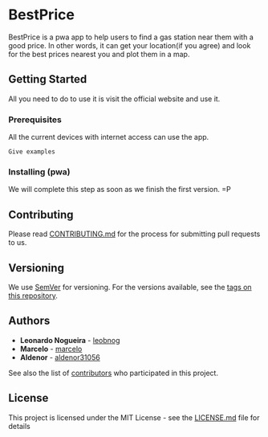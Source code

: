 # BestPrice

BestPrice is a pwa app to help users to find a gas station near them with a good price. In other words, it can get your location(if you agree) and look for the best prices nearest you and plot them in a map.

## Getting Started

All you need to do to use it is visit the official website and use it.

### Prerequisites

All the current devices with internet access can use the app.

```
Give examples
```

### Installing (pwa)

We will complete this step as soon as we finish the first version. =P 


## Contributing

Please read [CONTRIBUTING.md](https://github.com/leobnog/bestprice/blob/master/CONTRIBUTING.md) for the process for submitting pull requests to us.

## Versioning

We use [SemVer](http://semver.org/) for versioning. For the versions available, see the [tags on this repository](https://github.com/leobnog/bestprice/tags). 

## Authors

* **Leonardo Nogueira** - [leobnog](https://github.com/leobnog)
* **Marcelo** - [marcelo](https://github.com/marsiqueira)
* **Aldenor** - [aldenor31056](https://github.com/aldenor31056)

See also the list of [contributors](https://github.com/leobnog/bestprice/graphs/contributors) who participated in this project.

## License

This project is licensed under the MIT License - see the [LICENSE.md](LICENSE.md) file for details

